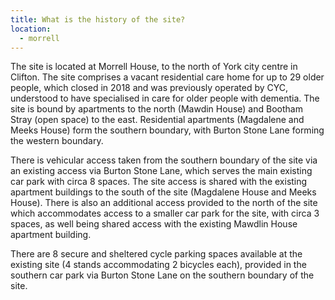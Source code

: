 ```yaml
---
title: What is the history of the site?
location:
  - morrell
---
```

The site is located at Morrell House, to the north of York city centre in Clifton. The site comprises a vacant residential care home for up to 29 older people, which closed in 2018 and was previously operated by CYC, understood to have specialised in care for older people with dementia. The site is bound by apartments to the north (Mawdin House) and Bootham Stray (open space) to the east. Residential apartments (Magdalene and Meeks House) form the southern boundary, with Burton Stone Lane forming the western boundary.

There is vehicular access taken from the southern boundary of the site via an existing access via Burton Stone Lane, which serves the main existing car park with circa 8 spaces. The site access is shared with the existing apartment buildings to the south of the site (Magdalene House and Meeks House). There is also an additional access provided to the north of the site which accommodates access to a smaller car park for the site, with circa 3 spaces, as well being shared access with the existing Mawdlin House apartment building.

There are 8 secure and sheltered cycle parking spaces available at the existing site (4 stands accommodating 2 bicycles each), provided in the southern car park via Burton Stone Lane on the southern boundary of the site.
